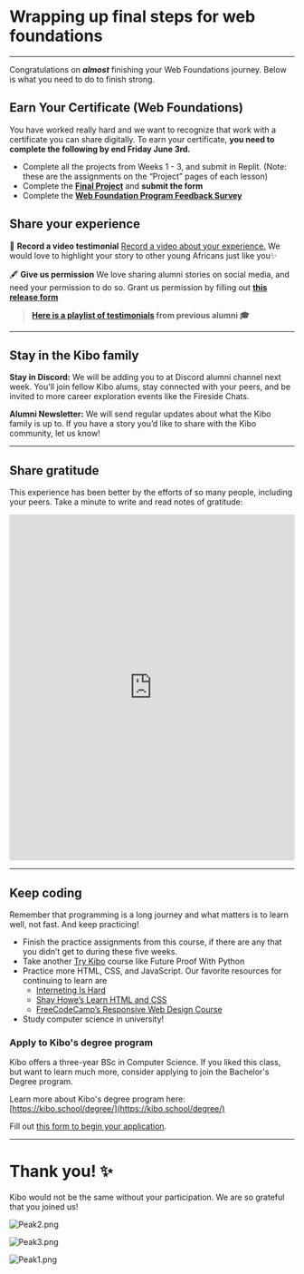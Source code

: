 # Wrapping up final steps for web foundations

---

Congratulations on ***almost*** finishing your Web Foundations journey. Below is what you need to do to finish strong.

## Earn Your Certificate (Web Foundations)

You have worked really hard and we want to recognize that work with a certificate you can share digitally. To earn your certificate, **you need to complete the following by end Friday June 3rd.**

- Complete all the projects from Weeks 1 - 3, and submit in Replit. (Note: these are the assignments on the “Project” pages of each lesson)
- Complete the **[Final Project](final-project-instructions.md)** and **submit the form**
- Complete the **[Web Foundation Program Feedback Survey](https://forms.gle/4uUHS5qxoytCK9HM7)**

<!-- >

<aside>


⚠️ We updated the final requirements:

- The week 4 project is no longer required - it’s optional to complete the **Content Gallery** project.
- The final due date for all of the work is extended by one week, to Friday, June 3.
</aside>

---
-->

## Share your experience

<aside>


🎥 **Record a video testimonial**
[Record a video about your experience.](https://bit.ly/3Q1GC3u)  We would love to highlight your story to other young Africans just like you✨

</aside>

<aside>


🖋️ **Give us permission**
We love sharing alumni stories on social media, and need your permission to do so. Grant us permission by filling out **[this release form](https://bit.ly/3JqSRUS)**

</aside>

 > **[Here is a playlist of testimonials](https://www.youtube.com/watch?v=QmQu1ynUBTY&list=PLEApm5XV23vWGm4uwl7jGSNST2Wj9S6Rx) from previous alumni 🎓**

---

## Stay in the Kibo family

**Stay in Discord:** We will be adding you to at Discord alumni channel next week. You'll join fellow Kibo alums, stay connected with your peers, and be invited to more career exploration events like the Fireside Chats.

**Alumni Newsletter:** We will send regular updates about what the Kibo family is up to. If you have a story you’d like to share with the Kibo community, let us know!

---

## Share gratitude

This experience has been better by the efforts of so many people, including your peers. Take a minute to write and read notes of gratitude: 

<div style="border:1px solid rgba(0,0,0,0.1);border-radius:2px;box-sizing:border-box;overflow:hidden;position:relative;width:100%;background:#F4F4F4"><iframe src="https://padlet.com/curriculumpad/scz0qfxkg46og8eg" frameborder="0" allow="camera;microphone;geolocation" style="width:100%;height:608px;display:block;padding:0;margin:0"></iframe></div>

---

## Keep coding

Remember that programming is a long journey and what matters is to learn well, not fast. And keep practicing!

- Finish the practice assignments from this course, if there are any that you didn’t get to during these five weeks.
- Take another [Try Kibo](https://kibo.school/trykibo) course like Future Proof With Python
- Practice more HTML, CSS, and JavaScript. Our favorite resources for continuing to learn are
    - [Interneting Is Hard](https://www.internetingishard.com/)
    - [Shay Howe’s Learn HTML and CSS](https://learn.shayhowe.com/html-css/)
    - [FreeCodeCamp’s Responsive Web Design Course](https://www.freecodecamp.org/learn/2022/responsive-web-design/)
- Study computer science in university!

### Apply to Kibo's degree program

Kibo offers a three-year BSc in Computer Science. If you liked this class, but
want to learn much more, consider applying to join the Bachelor's Degree
program.

Learn more about Kibo's degree program here: [https://kibo.school/degree/](https://kibo.school/degree/)

Fill out [this form to begin your application](https://kibo-school.typeform.com/kibo-interest?typeform-source=kibo.school).

---

# **Thank you! ✨**

Kibo would not be the same without your participation. We are so grateful that you joined us!


![Peak2.png](./wrapping-up-final-steps-for-web-foundations/peak2.png)

![Peak3.png](./wrapping-up-final-steps-for-web-foundations/peak3.png)

![Peak1.png](./wrapping-up-final-steps-for-web-foundations/peak1.png)